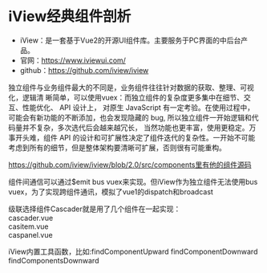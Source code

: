 # iView经典组件剖析   

+ iView：是一套基于Vue2的开源UI组件库。主要服务于PC界面的中后台产品。   
+ 官网：https://www.iviewui.com/   
+ github：https://github.com/iview/iview   

独立组件与业务组件最大的不同是，业务组件往往针对数据的获取、整理、可视化，逻辑清 晰简单，可以使用vuex：而独立组件的复杂度更多集中在细节、交互、性能优化、 API 设计上，
对原生 JavaScript 有一定考验。在使用过程中，可能会有新功能的不断添加，也会发现隐藏的 bug, 所以独立组件一开始逻辑和代码量并不复杂，多次选代后会越来越冗长，
当然功能也更丰富，使用更稳定。万事开头难，组件 API 的设计和可扩展性决定了组件迭代的复杂性。一开始不可能考虑到所有的细节，但是整体架构要清晰可扩展，否则很有可能重构。

https://github.com/iview/iview/blob/2.0/src/components里有他的组件源码   

组件间通信可以通过$emit bus vuex来实现。但iView作为独立组件无法使用bus vuex，为了实现跨组件通讯，模拟了vue1的dispatch和broadcast 

级联选择组件Cascader就是用了几个组件在一起实现：   
cascader.vue   
casitem.vue   
caspanel.vue   

iView内置工具函数，比如:findComponentUpward findComponentDownward findComponentsDownward